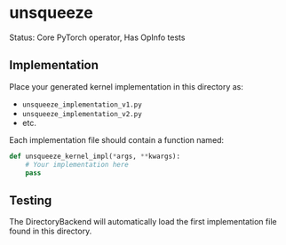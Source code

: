 # unsqueeze

Status: Core PyTorch operator, Has OpInfo tests

## Implementation

Place your generated kernel implementation in this directory as:
- `unsqueeze_implementation_v1.py`
- `unsqueeze_implementation_v2.py`
- etc.

Each implementation file should contain a function named:
```python
def unsqueeze_kernel_impl(*args, **kwargs):
    # Your implementation here
    pass
```

## Testing

The DirectoryBackend will automatically load the first implementation file found in this directory.
